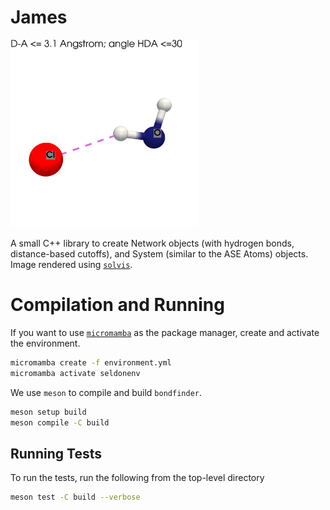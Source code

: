 # James

<img src="resources/hbond_fig.png" width="300" />

A small C++ library to create Network objects (with hydrogen bonds, distance-based cutoffs), and System (similar to the ASE Atoms) objects. Image rendered using [`solvis`](https://github.com/amritagos/solvis).

# Compilation and Running 

If you want to use [`micromamba`](https://mamba.readthedocs.io/en/latest/user_guide/micromamba.html) as the package manager, create and activate the environment.

```bash
micromamba create -f environment.yml
micromamba activate seldonenv
```

We use `meson` to compile and build `bondfinder`. 

```bash
meson setup build
meson compile -C build
```

## Running Tests

To run the tests, run the following from the top-level directory

```bash
meson test -C build --verbose
```